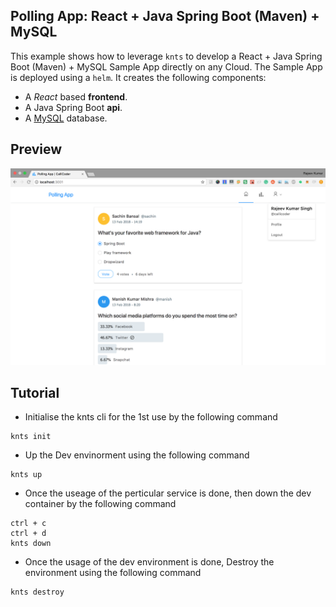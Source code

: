 ## Polling App: React + Java Spring Boot (Maven) + MySQL

This example shows how to leverage `knts` to develop a React + Java Spring Boot (Maven) + MySQL Sample App directly on any Cloud. The Sample App is deployed using a `helm`. It creates the following components:

- A *React* based **frontend**.
- A Java Spring Boot **api**.
- A [MySQL](https://www.mysql.com/) database.

## Preview

![App Screenshot](screenshot.png)

## Tutorial
- Initialise the knts cli for the 1st use by the following command
```
knts init
```
- Up the Dev envinorment using the following command
```
knts up
```
- Once the useage of the perticular service is done, then down the dev container by the following command
```
ctrl + c
ctrl + d
knts down
```
- Once the usage of the dev environment is done, Destroy the environment using the following command
```
knts destroy
```